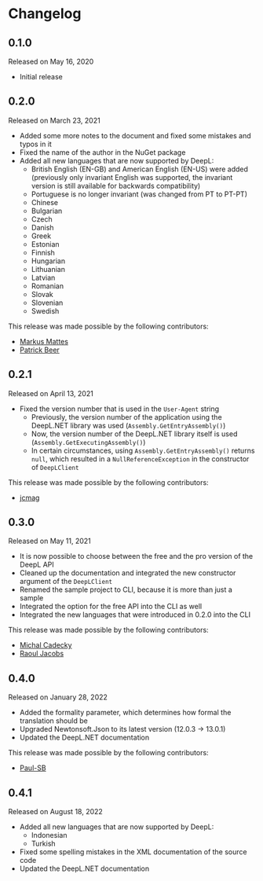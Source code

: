 # Changelog

## 0.1.0

Released on May 16, 2020

- Initial release

## 0.2.0

Released on March 23, 2021

- Added some more notes to the document and fixed some mistakes and typos in it
- Fixed the name of the author in the NuGet package
- Added all new languages that are now supported by DeepL:
  - British English (EN-GB) and American English (EN-US) were added (previously only invariant English was supported, the invariant version is still available for backwards compatibility)
  - Portuguese is no longer invariant (was changed from PT to PT-PT)
  - Chinese
  - Bulgarian
  - Czech
  - Danish
  - Greek
  - Estonian
  - Finnish
  - Hungarian
  - Lithuanian
  - Latvian
  - Romanian
  - Slovak
  - Slovenian
  - Swedish

This release was made possible by the following contributors:

- [Markus Mattes](https://github.com/mmattes)
- [Patrick Beer](https://github.com/vandebeer)

## 0.2.1

Released on April 13, 2021

- Fixed the version number that is used in the `User-Agent` string
  - Previously, the version number of the application using the DeepL.NET library was used (`Assembly.GetEntryAssembly()`)
  - Now, the version number of the DeepL.NET library itself is used (`Assembly.GetExecutingAssembly()`)
  - In certain circumstances, using `Assembly.GetEntryAssembly()` returns `null`, which resulted in a `NullReferenceException` in the constructor of `DeepLClient`

This release was made possible by the following contributors:

- [jcmag](https://github.com/jcmag)

## 0.3.0

Released on May 11, 2021

- It is now possible to choose between the free and the pro version of the DeepL API
- Cleaned up the documentation and integrated the new constructor argument of the `DeepLClient`
- Renamed the sample project to CLI, because it is more than just a sample
- Integrated the option for the free API into the CLI as well
- Integrated the new languages that were introduced in 0.2.0 into the CLI

This release was made possible by the following contributors:

- [Michal Cadecky](https://github.com/MichalCadecky)
- [Raoul Jacobs](https://github.com/RaoulJacobs)

## 0.4.0

Released on January 28, 2022

- Added the formality parameter, which determines how formal the translation should be
- Upgraded Newtonsoft.Json to its latest version (12.0.3 -> 13.0.1)
- Updated the DeepL.NET documentation

This release was made possible by the following contributors:

- [Paul-SB](https://github.com/Paul-SB)

## 0.4.1

Released on August 18, 2022

- Added all new languages that are now supported by DeepL:
  - Indonesian
  - Turkish
- Fixed some spelling mistakes in the XML documentation of the source code
- Updated the DeepL.NET documentation
